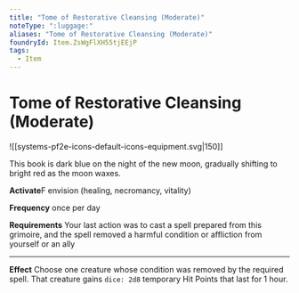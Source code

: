 ```yaml
---
title: "Tome of Restorative Cleansing (Moderate)"
noteType: ":luggage:"
aliases: "Tome of Restorative Cleansing (Moderate)"
foundryId: Item.ZsWgFlXH55tjEEjP
tags:
  - Item
---
```


# Tome of Restorative Cleansing (Moderate)
![[systems-pf2e-icons-default-icons-equipment.svg|150]]

This book is dark blue on the night of the new moon, gradually shifting to bright red as the moon waxes.

**Activate**F envision (healing, necromancy, vitality)

**Frequency** once per day

**Requirements** Your last action was to cast a spell prepared from this grimoire, and the spell removed a harmful condition or affliction from yourself or an ally

* * *

**Effect** Choose one creature whose condition was removed by the required spell. That creature gains `dice: 2d8` temporary Hit Points that last for 1 hour.
